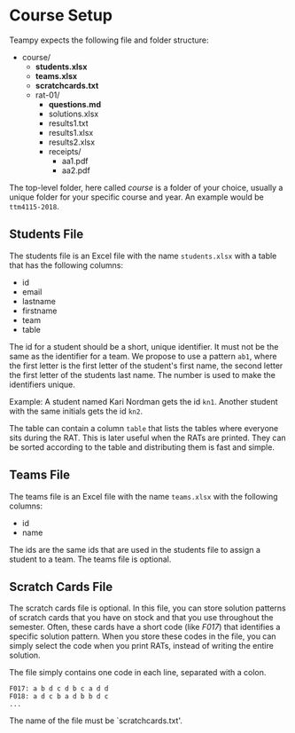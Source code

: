 ---
---

# Course Setup

Teampy expects the following file and folder structure:

- course/
    - **students.xlsx**
    - **teams.xlsx**
    - **scratchcards.txt**
    - rat-01/
        - **questions.md**
        - solutions.xlsx
        - results1.txt
        - results1.xlsx
        - results2.xlsx
        - receipts/
            - aa1.pdf
            - aa2.pdf


The top-level folder, here called *course* is a folder of your choice,
usually a unique folder for your specific course and year.
An example would be `ttm4115-2018`.

## Students File

The students file is an Excel file with the name `students.xlsx` with a table that has the following columns:

* id
* email
* lastname
* firstname
* team
* table

The id for a student should be a short, unique identifier.
It must not be the same as the identifier for a team.
We propose to use a pattern `ab1`, where the first letter is the first letter
of the student's first name, the second letter the first letter of the students last name.
The number is used to make the identifiers unique.

Example: A student named Kari Nordman gets the id `kn1`. Another student with the
same initials gets the id `kn2`.

The table can contain a column `table` that lists the tables where everyone sits
during the RAT. This is later useful when the RATs are printed.
They can be sorted according to the table and distributing them is fast and simple.

## Teams File

The teams file is an Excel file with the name `teams.xlsx` with the following columns:

* id
* name

The ids are the same ids that are used in the students file to assign a student to a team.
The teams file is optional.

## Scratch Cards File

The scratch cards file is optional. In this file, you can store solution patterns
of scratch cards that you have on stock and that you use throughout the semester.
Often, these cards have a short code (like *F017*) that identifies a specific solution pattern.
When you store these codes in the file, you can simply select the code when you print
RATs, instead of writing the entire solution.

The file simply contains one code in each line, separated with a colon.

    F017: a b d c d b c a d d
    F018: a d c b a d b b d c
    ...

The name of the file must be `scratchcards.txt'.
